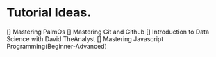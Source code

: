 # Tutorial Ideas.
[] Mastering PalmOs
[] Mastering Git and Github
[] Introduction to Data Science with David TheAnalyst
[] Mastering Javascript Programming(Beginner-Advanced)
